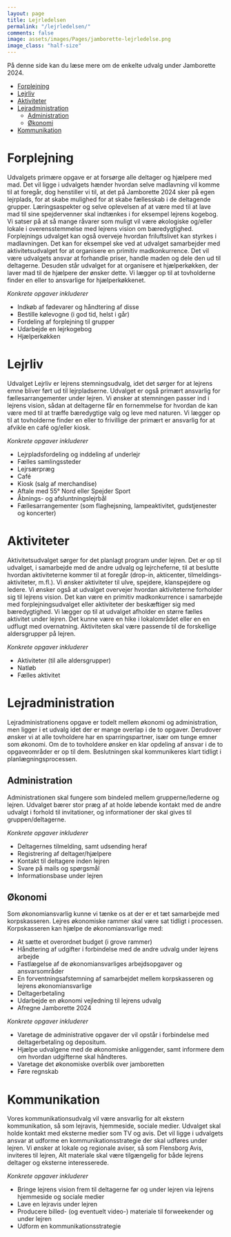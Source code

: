 ```yaml
---
layout: page
title: Lejrledelsen
permalink: "/lejrledelsen/"
comments: false
image: assets/images/Pages/jamborette-lejrledelse.png
image_class: "half-size"
---
```


På denne side kan du læse mere om de enkelte udvalg under Jamborette 2024.

- [Forplejning](#forplejning)
- [Lejrliv](#lejrliv)
- [Aktiviteter](#aktiviteter)
- [Lejradministration](#lejradministration)
  - [Administration](#administration)
  - [Økonomi](#økonomi)
- [Kommunikation](#kommunikation)

# Forplejning
Udvalgets primære opgave er at forsørge alle deltager og hjælpere med mad. Det vil ligge i udvalgets hænder hvordan selve madlavning vil komme til at foregår, dog henstiller vi til, at det på Jamborette 2024 sker på egen lejrplads, for at skabe mulighed for at skabe fællesskab i de deltagende grupper. Læringsaspekter og selve oplevelsen af at være med til at lave mad til sine spejdervenner skal indtænkes i for eksempel lejrens kogebog. Vi satser på at så mange råvarer som muligt vil være økologiske og/eller lokale i overensstemmelse med lejrens vision om bæredygtighed. Forplejnings udvalget kan også overveje hvordan friluftslivet kan styrkes i madlavningen. Det kan for eksempel ske ved at udvalget samarbejder med aktivitetsudvalget for at organisere en primitiv madkonkurrence. Det vil være udvalgets ansvar at forhandle priser, handle maden og dele den ud til deltagerne.
Desuden står udvalget for at organisere et hjælperkøkken, der laver mad til de hjælpere der ønsker dette. Vi lægger op til at tovholderne finder en eller to ansvarlige for hjælperkøkkenet.

*Konkrete opgaver inkluderer*
- Indkøb af fødevarer og håndtering af disse
- Bestille kølevogne (i god tid, helst i går)
- Fordeling af forplejning til grupper
- Udarbejde en lejrkogebog
- Hjælperkøkken

# Lejrliv
Udvalget Lejrliv er lejrens stemningsudvalg, idet det sørger for at lejrens emne bliver ført ud til lejrpladserne. Udvalget er også primært ansvarlig for fællesarrangementer under lejren. Vi ønsker at stemningen passer ind i lejrens vision, sådan at deltagerne får en fornemmelse for hvordan de kan være med til at træffe bæredygtige valg og leve med naturen.
Vi lægger op til at tovholderne finder en eller to frivillige der primært er ansvarlig for at afvikle en café og/eller kiosk.

*Konkrete opgaver inkluderer*
- Lejrpladsfordeling og inddeling af underlejr
- Fælles samlingssteder
- Lejrsærpræg
- Café 
- Kiosk (salg af merchandise)
- Aftale med 55° Nord eller Spejder Sport
- Åbnings- og afsluntningslejrbål
- Fællesarrangementer (som flaghejsning, lampeaktivitet, gudstjenester og koncerter)

# Aktiviteter
Aktivitetsudvalget sørger for det planlagt program under lejren. Det er op til udvalget, i samarbejde med de andre udvalg og lejrcheferne, til at beslutte hvordan aktiviteterne kommer til at foregår (drop-in, akticenter, tilmeldings-aktiviteter, m.fl.). Vi ønsker aktiviteter til ulve, spejdere, klanspejdere og ledere. Vi ønsker også at udvalget overvejer hvordan aktiviteterne forholder sig til lejrens vision. Det kan være en primitiv madkonkurrence i samarbejde med forplejningsudvalget eller aktiviteter der beskæftiger sig med bæredygtighed. 
Vi lægger op til at udvalget afholder en større fælles aktivitet under lejren. Det kunne være en hike i lokalområdet eller en en udflugt med overnatning. Aktiviteten skal være passende til de forskellige aldersgrupper på lejren.

*Konkrete opgaver inkluderer*
- Aktiviteter (til alle aldersgrupper)
- Natløb
- Fælles aktivitet

# Lejradministration 
Lejradministrationens opgave er todelt mellem økonomi og administration, men ligger i et udvalg idet der er mange overlap i de to opgaver. Derudover ønsker vi at alle tovholdere har en sparringspartner, især om tunge emner som økonomi. Om de to tovholdere ønsker en klar opdeling af ansvar i de to opgaveområder er op til dem. Beslutningen skal kommunikeres klart tidligt i planlægningsprocessen.

## Administration
Administrationen skal fungere som bindeled mellem grupperne/lederne og lejren. Udvalget bærer stor præg af at holde løbende kontakt med de andre udvalgt i forhold til invitationer, og informationer der skal gives til gruppen/deltagerne.

*Konkrete opgaver inkluderer*
- Deltagernes tilmelding, samt udsending heraf
- Registrering af deltager/hjælpere
- Kontakt til deltagere inden lejren
- Svare på mails og spørgsmål
- Informationsbase under lejren

## Økonomi
Som økonomiansvarlig kunne vi tænke os at der er et tæt samarbejde med korpskasseren. Lejres økonomiske rammer skal være sat tidligt i processen. Korpskasseren kan hjælpe de økonomiansvarlige med:
- At sætte et overordnet budget (i grove rammer) 
- Håndtering af udgifter i forbindelse med de andre udvalg under lejrens arbejde
- Fastlægelse af de økonomiansvarliges arbejdsopgaver og ansvarsområder
- En forventningsafstemning af samarbejdet mellem korpskasseren og lejrens økonomiansvarlige
- Deltagerbetaling
- Udarbejde en økonomi vejledning til lejrens udvalg
- Afregne Jamborette 2024

*Konkrete opgaver inkluderer*
- Varetage de administrative opgaver der vil opstår i forbindelse med deltagerbetaling og depositum.
- Hjælpe udvalgene med de økonomiske anliggender, samt informere dem om hvordan udgifterne skal håndteres. 
- Varetage det økonomiske overblik over jamboretten
- Føre regnskab

# Kommunikation
Vores kommunikationsudvalg vil være ansvarlig for alt ekstern kommunikation, så som lejravis, hjemmeside, sociale medier. Udvalget skal holde kontakt med eksterne medier som TV og avis. Det vil ligge i udvalgets ansvar at udforme en kommunikationsstrategie der skal udføres under lejren. Vi ønsker at lokale og regionale aviser, så som Flensborg Avis, inviteres til lejren, Alt materiale skal være tilgængelig for både lejrens deltager og eksterne interesserede. 

*Konkrete opgaver inkluderer*
- Bringe lejrens vision frem til deltagerne før og under lejren via lejrens hjemmeside og sociale medier
- Lave en lejravis under lejren
- Producere billed- (og eventuelt video-) materiale til forweekender og under lejren 
- Udform en kommunikationsstrategie

